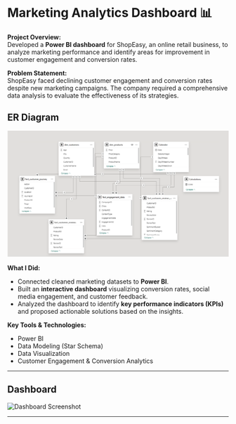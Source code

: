 # Marketing Analytics Dashboard 📊

**Project Overview:**  
Developed a **Power BI dashboard** for ShopEasy, an online retail business, to analyze marketing performance and identify areas for improvement in customer engagement and conversion rates.

**Problem Statement:**  
ShopEasy faced declining customer engagement and conversion rates despite new marketing campaigns. The company required a comprehensive data analysis to evaluate the effectiveness of its strategies.

## ER Diagram

![ER Diagram](https://github.com/ttaannnyyya/business-case-dashboard/blob/main/ER%20diagram.png)

**What I Did:**  
- Connected cleaned marketing datasets to **Power BI**.  
- Built an **interactive dashboard** visualizing conversion rates, social media engagement, and customer feedback.  
- Analyzed the dashboard to identify **key performance indicators (KPIs)** and proposed actionable solutions based on the insights.  

**Key Tools & Technologies:**  
- Power BI  
- Data Modeling (Star Schema)  
- Data Visualization  
- Customer Engagement & Conversion Analytics  

---

## Dashboard

![Dashboard Screenshot](dashboard_image.png)

---

